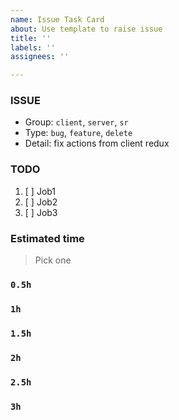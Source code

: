 ```yaml
---
name: Issue Task Card
about: Use template to raise issue
title: ''
labels: ''
assignees: ''

---
```


### ISSUE
* Group:  `client`, `server`, `sr`
* Type: `bug`, `feature`, `delete`
* Detail: fix actions from client redux

### TODO
1. [ ]  Job1
2. [ ]  Job2
3. [ ]  Job3

### Estimated time
> Pick one
### `0.5h`
### `1h`
### `1.5h`
### `2h`
### `2.5h`
### `3h`
